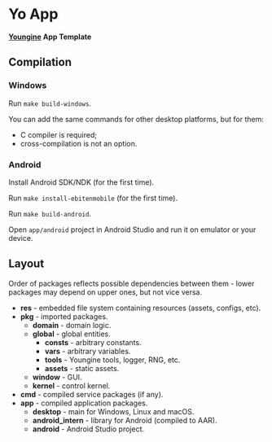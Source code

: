 # Yo App

**[Youngine](https://github.com/a1emax/youngine) App Template**

## Compilation

### Windows

Run `make build-windows`.

You can add the same commands for other desktop platforms, but for them:
* C compiler is required;
* cross-compilation is not an option.

### Android

Install Android SDK/NDK (for the first time).

Run `make install-ebitenmobile` (for the first time).

Run `make build-android`.

Open `app/android` project in Android Studio and run it on emulator or your device.

## Layout

Order of packages reflects possible dependencies between them - lower packages may depend on upper ones,
but not vice versa.

* **res** - embedded file system containing resources (assets, configs, etc).
* **pkg** - imported packages.
    * **domain** - domain logic.
    * **global** - global entities.
        * **consts** - arbitrary constants.
        * **vars** - arbitrary variables.
        * **tools** - Youngine tools, logger, RNG, etc.
        * **assets** - static assets.
    * **window** - GUI.
    * **kernel** - control kernel.
* **cmd** - compiled service packages (if any).
* **app** - compiled application packages.
    * **desktop** - main for Windows, Linux and macOS.
    * **android_intern** - library for Android (compiled to AAR).
    * **android** - Android Studio project.
